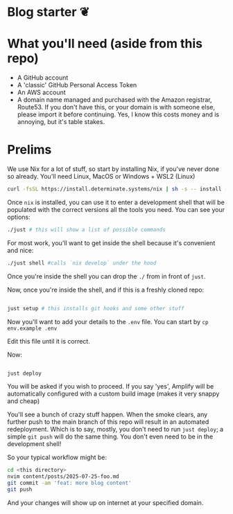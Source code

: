 # Blog starter ❦

# What you'll need (aside from this repo)

 - A GitHub account
 - A 'classic' GitHub Personal Access Token
 - An AWS account
 - A domain name managed and purchased with the Amazon registrar, Route53. If
 you don't have this, or your domain is with someone else, please import it
 before continuing. Yes, I know this costs money and is annoying, but it's
 table stakes.


# Prelims

We use Nix for a lot of stuff, so start by installing Nix, if you've never done so already. You'll need Linux, MacOS or Windows + WSL2 (Linux)

```bash
curl -fsSL https://install.determinate.systems/nix | sh -s -- install --determinate
```

Once `nix` is installed, you can use it to enter a development shell that will be populated with the correct versions all the tools you need. You can see your options:

```bash
./just # this will show a list of possible commands
```

For most work, you'll want to get inside the shell because it's convenient and nice:

```bash
./just shell #calls `nix develop` under the hood
```

Once you're inside the shell you can drop the `./` from in front of `just`.

Now, once you're inside the shell, and if this is a freshly cloned repo:

```bash

just setup # this installs git hooks and some other stuff

```

Now you'll want to add your details to the `.env` file. You can start by `cp env.example .env`

Edit this file until it is correct.


Now:

```bash

just deploy

```

You will be asked if you wish to proceed. If you say 'yes', Amplify will be automatically configured with a custom build image (makes it very snappy and cheap)

You'll see a bunch of crazy stuff happen. When the smoke clears, any further push to the main branch of this repo will result in an automated redeployment.
Which is to say, mostly, you don't need to run `just deploy`; a simple `git push` will do the same thing. You don't even need to be in the development shell!

So your typical workflow might be:

```bash
cd <this directory>
nvim content/posts/2025-07-25-foo.md
git commit -am 'feat: more blog content'
git push
```

And your changes will show up on internet at your specified domain.

